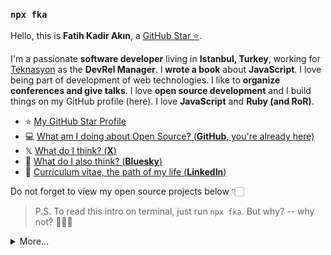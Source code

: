### `npx fka`


Hello, this is **Fatih Kadir Akın**, a [GitHub Star ⭐️](https://stars.github.com/profiles/f/).

I'm a passionate **software developer** living in **Istanbul, Turkey**, working for [Teknasyon](https://teknasyon.com) as the **DevRel Manager**.
I **wrote a book** about **JavaScript**. I love being part of development of web technologies. I like to **organize conferences and give talks**.
I love **open source development** and I build things on my GitHub profile (here).
I love **JavaScript** and **Ruby (and RoR)**.

- ⭐️ [My GitHub Star Profile](https://stars.github.com/profiles/f/)
- 💻  [What am I doing about Open Source? (**GitHub**, you're already here)](https://github.com/f)
- 𝕏  [What do I think? (**X**)](https://x.com/fkadev)
- 🦋 [What do I also think? (**Bluesky**)](https://bsky.app/profile/fka.dev)
- 🏹  [Curriculum vitae, the path of my life (**LinkedIn**)](https://linkedin.com/in/fatihkadirakin)

Do not forget to view my open source projects below 👇🏻

> P.S. To read this intro on terminal, just run `npx fka`. But why? -- why not? 🤷🏻‍♂️

<details>
  <summary>More...</summary>
  <img src="https://github-readme-stats.vercel.app/api?username=f&show_icons=true&count_private=true&theme=dark" />
</details>
